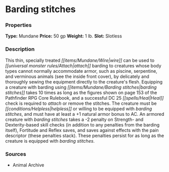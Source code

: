 ﻿---
Title: "Barding stitches"
Type: "Mundane"
Price: "50 gp"
Weight: "1 lb."
Slot: "Slotless"
Description: |
  "This thin, specially treated wire can be used to attach barding to creatures whose body types cannot normally accommodate armor, such as piscine, serpentine, and verminous animals (see the inside front cover), by delicately and thoroughly sewing the equipment directly to the creature's flesh. Equipping a creature with barding using barding stitches takes 10 times as long as the figures shown on page 153 of the _Pathfinder RPG Core Rulebook_, and a successful DC 25 Heal check is required to attach or remove the stitches. The creature must be helpless or willing to be equipped with barding stitches, and must have at least a +1 natural armor bonus to AC. An armored creature with barding stitches takes a -2 penalty on Strength- and Dexterity-based skill checks (in addition to any penalties from the barding itself), Fortitude and Reflex saves, and saves against effects with the pain descriptor (these penalties stack). These penalties persist for as long as the creature is equipped with barding stitches."
Sources: "['Animal Archive']"
---

# Barding stitches

### Properties

**Type:** Mundane **Price:** 50 gp **Weight:** 1 lb. **Slot:** Slotless

### Description

This thin, specially treated _[[items/Mundane/Wire|wire]]_ can be used to _[[universal monster rules/Attach|attach]]_ barding to creatures whose body types cannot normally accommodate armor, such as piscine, serpentine, and verminous animals (see the inside front cover), by delicately and thoroughly sewing the equipment directly to the creature's flesh. Equipping a creature with barding using _[[items/Mundane/Barding stitches|barding stitches]]_ takes 10 times as long as the figures shown on page 153 of the Pathfinder RPG Core Rulebook, and a successful DC 25 _[[spells/Heal|Heal]]_ check is required to _attach_ or remove the stitches. The creature must be _[[conditions/Helpless|helpless]]_ or willing to be equipped with _barding stitches_, and must have at least a +1 natural armor bonus to AC. An armored creature with _barding stitches_ takes a -2 penalty on Strength- and Dexterity-based skill checks (in addition to any penalties from the barding itself), Fortitude and Reflex saves, and saves against effects with the pain descriptor (these penalties stack). These penalties persist for as long as the creature is equipped with _barding stitches_.

### Sources

* Animal Archive